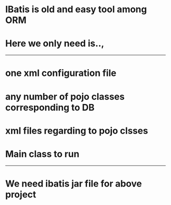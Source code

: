 # IBatis is old and easy tool among ORM 

# Here we only need is..,
--------------------------------------------------------------------------------------
# one xml configuration file
# any number of pojo classes corresponding to DB
# xml files regarding to pojo clsses 
# Main class to run

----------------------------------------------------------------------------------------

# We need ibatis jar file for above project



  
